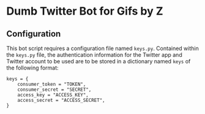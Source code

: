 Dumb Twitter Bot for Gifs by Z
===

Configuration
---
This bot script requires a configuration file named `keys.py`. Contained within the `keys.py` file, the authentication information for the Twitter app and Twitter account to be used are to be stored in a dictionary named `keys` of the following format:
```
keys = {
    consumer_token = "TOKEN",
    consumer_secret = "SECRET",
    access_key = "ACCESS_KEY",
    access_secret = "ACCESS_SECRET",
}
```
